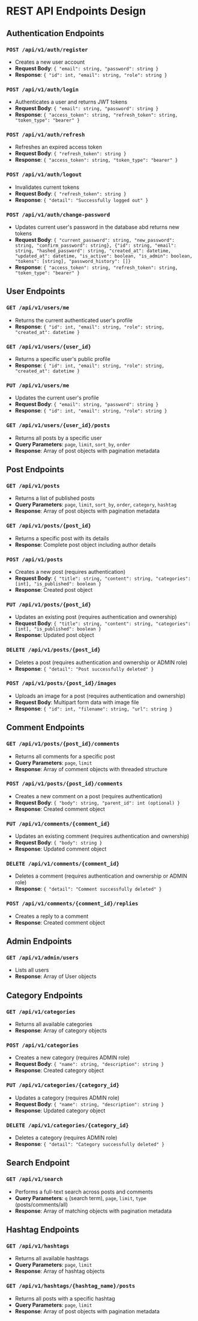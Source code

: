 # REST API Endpoints Design

## Authentication Endpoints

### `POST /api/v1/auth/register`
- Creates a new user account
- **Request Body**: `{ "email": string, "password": string }`
- **Response**: `{ "id": int, "email": string, "role": string }`

### `POST /api/v1/auth/login`
- Authenticates a user and returns JWT tokens
- **Request Body**: `{ "email": string, "password": string }`
- **Response**: `{ "access_token": string, "refresh_token": string, "token_type": "bearer" }`

### `POST /api/v1/auth/refresh`
- Refreshes an expired access token
- **Request Body**: `{ "refresh_token": string }`
- **Response**: `{ "access_token": string, "token_type": "bearer" }`

### `POST /api/v1/auth/logout`
- Invalidates current tokens
- **Request Body**: `{ "refresh_token": string }`
- **Response**: `{ "detail": "Successfully logged out" }`

### `POST /api/v1/auth/change-password`
- Updates current user's password in the database abd returns new tokens
- **Request Body**: `{ "current_password": string, "new_password": string, "confirm_password": string}, {"id": string, "email": string, "hashed_password": string, "created_at": datetime, "updated_at": datetime, "is_active": boolean, "is_admin": boolean, "tokens": [string], "password_history": []}`
- **Response**: `{ "access_token": string, "refresh_token": string, "token_type": "bearer" }`

## User Endpoints

### `GET /api/v1/users/me`
- Returns the current authenticated user's profile
- **Response**: `{ "id": int, "email": string, "role": string, "created_at": datetime }`

### `GET /api/v1/users/{user_id}`
- Returns a specific user's public profile
- **Response**: `{ "id": int, "email": string, "role": string, "created_at": datetime }`

### `PUT /api/v1/users/me`
- Updates the current user's profile
- **Request Body**: `{ "email": string, "password": string }`
- **Response**: `{ "id": int, "email": string, "role": string }`

### `GET /api/v1/users/{user_id}/posts`
- Returns all posts by a specific user
- **Query Parameters**: `page`, `limit`, `sort_by`, `order`
- **Response**: Array of post objects with pagination metadata

## Post Endpoints

### `GET /api/v1/posts`
- Returns a list of published posts
- **Query Parameters**: `page`, `limit`, `sort_by`, `order`, `category`, `hashtag`
- **Response**: Array of post objects with pagination metadata

### `GET /api/v1/posts/{post_id}`
- Returns a specific post with its details
- **Response**: Complete post object including author details

### `POST /api/v1/posts`
- Creates a new post (requires authentication)
- **Request Body**: `{ "title": string, "content": string, "categories": [int], "is_published": boolean }`
- **Response**: Created post object

### `PUT /api/v1/posts/{post_id}`
- Updates an existing post (requires authentication and ownership)
- **Request Body**: `{ "title": string, "content": string, "categories": [int], "is_published": boolean }`
- **Response**: Updated post object

### `DELETE /api/v1/posts/{post_id}`
- Deletes a post (requires authentication and ownership or ADMIN role)
- **Response**: `{ "detail": "Post successfully deleted" }`

### `POST /api/v1/posts/{post_id}/images`
- Uploads an image for a post (requires authentication and ownership)
- **Request Body**: Multipart form data with image file
- **Response**: `{ "id": int, "filename": string, "url": string }`

## Comment Endpoints

### `GET /api/v1/posts/{post_id}/comments`
- Returns all comments for a specific post
- **Query Parameters**: `page`, `limit`
- **Response**: Array of comment objects with threaded structure

### `POST /api/v1/posts/{post_id}/comments`
- Creates a new comment on a post (requires authentication)
- **Request Body**: `{ "body": string, "parent_id": int (optional) }`
- **Response**: Created comment object

### `PUT /api/v1/comments/{comment_id}`
- Updates an existing comment (requires authentication and ownership)
- **Request Body**: `{ "body": string }`
- **Response**: Updated comment object

### `DELETE /api/v1/comments/{comment_id}`
- Deletes a comment (requires authentication and ownership or ADMIN role)
- **Response**: `{ "detail": "Comment successfully deleted" }`

### `POST /api/v1/comments/{comment_id}/replies`
- Creates a reply to a comment
- **Response**: Created comment object

## Admin Endpoints

### `GET /api/v1/admin/users`
- Lists all users
- **Response**: Array of User objects

## Category Endpoints

### `GET /api/v1/categories`
- Returns all available categories
- **Response**: Array of category objects

### `POST /api/v1/categories`
- Creates a new category (requires ADMIN role)
- **Request Body**: `{ "name": string, "description": string }`
- **Response**: Created category object

### `PUT /api/v1/categories/{category_id}`
- Updates a category (requires ADMIN role)
- **Request Body**: `{ "name": string, "description": string }`
- **Response**: Updated category object

### `DELETE /api/v1/categories/{category_id}`
- Deletes a category (requires ADMIN role)
- **Response**: `{ "detail": "Category successfully deleted" }`

## Search Endpoint

### `GET /api/v1/search`
- Performs a full-text search across posts and comments
- **Query Parameters**: `q` (search term), `page`, `limit`, `type` (posts/comments/all)
- **Response**: Array of matching objects with pagination metadata

## Hashtag Endpoints

### `GET /api/v1/hashtags`
- Returns all available hashtags
- **Query Parameters**: `page`, `limit`
- **Response**: Array of hashtag objects

### `GET /api/v1/hashtags/{hashtag_name}/posts`
- Returns all posts with a specific hashtag
- **Query Parameters**: `page`, `limit`
- **Response**: Array of post objects with pagination metadata
